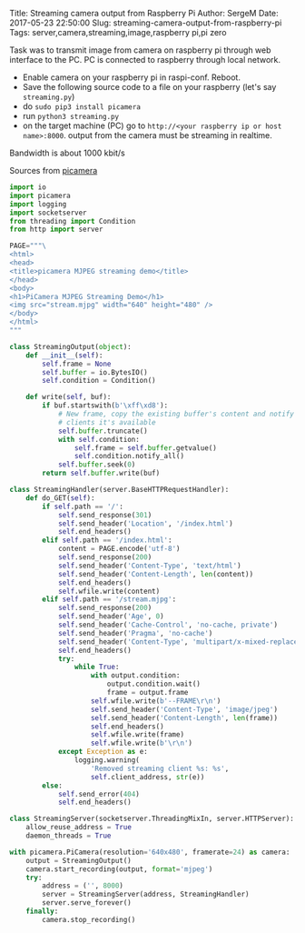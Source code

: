Title: Streaming camera output from Raspberry Pi
Author: SergeM
Date: 2017-05-23 22:50:00
Slug: streaming-camera-output-from-raspberry-pi
Tags: server,camera,streaming,image,raspberry pi,pi zero

Task was to transmit image from camera on raspberry pi through web interface to the PC. 
PC is connected to raspberry through local network.

* Enable camera on your raspberry pi in raspi-conf. Reboot.
* Save the following source code to a file on your raspberry (let's say `streaming.py`) 
* do `sudo pip3 install picamera`
* run `python3 streaming.py`
* on the target machine (PC) go to `http://<your raspberry ip or host name>:8000`. output from the camera must be streaming in realtime.

Bandwidth is about 1000 kbit/s

Sources from [picamera](http://picamera.readthedocs.io/en/release-1.13/recipes2.html#web-streaming)

```python
import io
import picamera
import logging
import socketserver
from threading import Condition
from http import server

PAGE="""\
<html>
<head>
<title>picamera MJPEG streaming demo</title>
</head>
<body>
<h1>PiCamera MJPEG Streaming Demo</h1>
<img src="stream.mjpg" width="640" height="480" />
</body>
</html>
"""

class StreamingOutput(object):
    def __init__(self):
        self.frame = None
        self.buffer = io.BytesIO()
        self.condition = Condition()

    def write(self, buf):
        if buf.startswith(b'\xff\xd8'):
            # New frame, copy the existing buffer's content and notify all
            # clients it's available
            self.buffer.truncate()
            with self.condition:
                self.frame = self.buffer.getvalue()
                self.condition.notify_all()
            self.buffer.seek(0)
        return self.buffer.write(buf)

class StreamingHandler(server.BaseHTTPRequestHandler):
    def do_GET(self):
        if self.path == '/':
            self.send_response(301)
            self.send_header('Location', '/index.html')
            self.end_headers()
        elif self.path == '/index.html':
            content = PAGE.encode('utf-8')
            self.send_response(200)
            self.send_header('Content-Type', 'text/html')
            self.send_header('Content-Length', len(content))
            self.end_headers()
            self.wfile.write(content)
        elif self.path == '/stream.mjpg':
            self.send_response(200)
            self.send_header('Age', 0)
            self.send_header('Cache-Control', 'no-cache, private')
            self.send_header('Pragma', 'no-cache')
            self.send_header('Content-Type', 'multipart/x-mixed-replace; boundary=FRAME')
            self.end_headers()
            try:
                while True:
                    with output.condition:
                        output.condition.wait()
                        frame = output.frame
                    self.wfile.write(b'--FRAME\r\n')
                    self.send_header('Content-Type', 'image/jpeg')
                    self.send_header('Content-Length', len(frame))
                    self.end_headers()
                    self.wfile.write(frame)
                    self.wfile.write(b'\r\n')
            except Exception as e:
                logging.warning(
                    'Removed streaming client %s: %s',
                    self.client_address, str(e))
        else:
            self.send_error(404)
            self.end_headers()

class StreamingServer(socketserver.ThreadingMixIn, server.HTTPServer):
    allow_reuse_address = True
    daemon_threads = True

with picamera.PiCamera(resolution='640x480', framerate=24) as camera:
    output = StreamingOutput()
    camera.start_recording(output, format='mjpeg')
    try:
        address = ('', 8000)
        server = StreamingServer(address, StreamingHandler)
        server.serve_forever()
    finally:
        camera.stop_recording()
```
